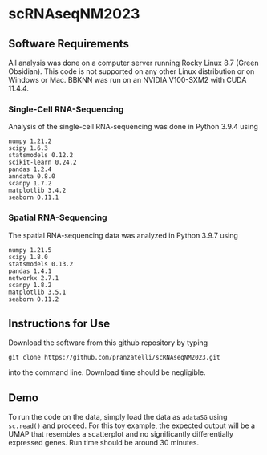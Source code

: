 # scRNAseqNM2023

## Software Requirements

All analysis was done on a computer server running Rocky Linux 8.7 (Green Obsidian). This code is not supported on any other Linux distribution or on Windows or Mac. BBKNN was run on an NVIDIA V100-SXM2 with CUDA 11.4.4.

### Single-Cell RNA-Sequencing
Analysis of the single-cell RNA-sequencing was done in Python 3.9.4 using
```
numpy 1.21.2
scipy 1.6.3
statsmodels 0.12.2
scikit-learn 0.24.2
pandas 1.2.4
anndata 0.8.0
scanpy 1.7.2
matplotlib 3.4.2
seaborn 0.11.1
```
### Spatial RNA-Sequencing
The spatial RNA-sequencing data was analyzed in Python 3.9.7 using 
```
numpy 1.21.5
scipy 1.8.0
statsmodels 0.13.2
pandas 1.4.1
networkx 2.7.1
scanpy 1.8.2
matplotlib 3.5.1
seaborn 0.11.2
```
## Instructions for Use

Download the software from this github repository by typing
```
git clone https://github.com/pranzatelli/scRNAseqNM2023.git
```
into the command line. Download time should be negligible.

## Demo

To run the code on the data, simply load the data as `adataSG` using `sc.read()` and proceed. For this toy example, the expected output will be a UMAP that resembles a scatterplot and no significantly differentially expressed genes. Run time should be around 30 minutes.
